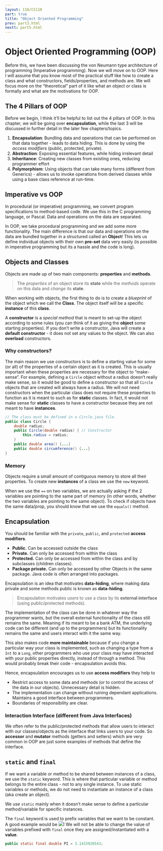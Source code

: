 ```yaml
---
layout: 118/CS118
part: true
title: "Object Oriented Programming"
prev: part3.html
nextt: part5.html
---
```


# Object Oriented Programming (OOP)

Before this, we have been discussing the von Neumann type architecture of programming (Imperative programming). Now we will move on to OOP. Here I will assume that you know most of the practical stuff like how to create a class and what constructors, fields/properties, and methods are. We will focus more on the “theoretical” part of it like what an object or class is formally and what are the motivations for OOP.

## The 4 Pillars of OOP

Before we begin, I think it’ll be helpful to list out the 4 pillars of OOP. In this chapter, we will be going over **encapsulation**, while the last 3 will be discussed in further detail in the later few chapters/topics.

1. **Encapsulation**: Bundling data and operations that can be performed on that data together - leads to data hiding. This is done by using the *access modifiers* (public, protected, private). 
2. **Abstraction**: Exposing essential features, while hiding irrelevant detail
3. **Inheritance**: Creating new classes from existing ones, reducing programmer effort
4. **Polymorphism**: Using objects that can take many forms (different from Generics) - allows us to invoke operations from derived classes while using a base class reference at run-time. 

## Imperative vs OOP

In procedural (or imperative) programming, we convert program specifications to method-based code. We use this in the C programming language, or Pascal. Data and operations on the data are separated.

In OOP, we take procedural programming and we add some more functionality. The main difference is that our data and operations on the data are bundled together in a structured called an **Object**! This lets us define individual objects with their own **pre-set** data very easily (is possible in imperative programming but its a hassle and the code is long).

## Objects and Classes

Objects are made up of two main components: **properties** and **methods**. 

> The *properties* of an object store its **state** while the *methods* operate on this data and *change* its **state**.

When working with objects, the first thing to do is to create a *blueprint* of the object which we call the **Class**. The object itself will be a specific **instance** of this **class**. 

A **constructor** is a *special method* that is meant to set-up the object according to some rules (you can think of it as giving the **object** some starting properties). If you don’t write a constructor, Java will create a **default constructor** - it does not set any values to the object. We can also **overload** constructors. 

### Why constructors?

The main reason we use constructors is to define a starting value for some (or all) of the properties of a certain object as it is created. This is usually important when these properties are necessary for the object to “make-sense”. For example, defining a `Circle` object without a radius doesn’t really make sense, so it would be good to define a constructor so that all `Circle` objects that are created will always have a radius. We will not need constructors when the particular class does not require these properties to function as it is meant to such as for **static** classes. In fact, it would not make sense for **static** classes to have a constructor because they are not meant to have **instances**.

```java
// The class must be defined in a Circle.java file.
public class Circle {
    double radius;
    public Circle(double radius) { // Constructor
        this.radius = radius;
    }
    public double area() {...}
    public double circumference() {...}
}
```

### Memory

Objects require a small amount of contiguous memory to store all their properties. To create new **instances** of a class we use the `new` keyword. 

When we use the `==` on two variables, we are actually asking if the 2 variables are pointing to the same part of memory (in other words, whether the two variables are pointing to the same object). To check if objects have the same data/prop, you should know that we use the `equals()` method. 

## Encapsulation

You should be familiar with the `private`, `public`, and `protected` **access modifiers**. 

- **Public.** Can be accessed outside the class
- **Private.** Can only be accessed from within the class
- **Protected.** Can only be accessed from within the class and by subclasses (children classes). 
- **Package private.** Can only be accessed by other Objects in the same package. Java code is often arranged into packages.

Encapsulation is an idea that motivates **data-hiding**, where making data private and some methods public is known as **data-hiding**. 

> Encapsulation motivates *users* to use a class by its **external interface** (using public/protected methods). 

The implementation of the class can be done in whatever way the programmer wants, but the overall external functionality of the class still remains the same. Meaning if its meant to be a bank ATM, the underlying code can be different (and up to the programmers) but its functionality remains the same and users interact with it the same way. 

This also makes code **more maintainable** because if you change a particular way your class is implemented, such as changing a type from a `Int` to a `Long`, other programmers who use your class may have interacted with your public properties directly, instead of through a method. This would probably break their code - encapsulation avoids this. 

Hence, encapsulation encourages us to use **access modifiers** they help to

- Restrict access to some data and methods (or to control the access of the data in our objects). Unnecessary detail is hidden.
- The implementation can change without ruining dependant applications. Maintains a good interface between programmers.
- Boundaries of responsibility are clear.

### Interaction Interface (different from Java Interfaces)

We often refer to the public/protected methods that allow users to interact with our classes/objects as the interface that links users to your code. So **accessor** and **mutator** methods (getters and setters) which are very common in OOP are just some examples of methods that define the interface.

## `static` and `final`

If we want a variable or method to be shared between instances of a class, we use the `static` keyword. This is where that particular variable or method belongs to the entire class - not to any single instance. To use static variables or methods, we do not need to instantiate an instance of a class (aka create an object).

We use `static` mainly when it doesn’t make sense to define a particular method/variable for specific instances.

The `final` keyword is used to prefix variables that we want to be constant. A good example would be <img src="https://render.githubusercontent.com/render/math?math=\pi&mode=inline">! We will not be able to change the value of variables prefixed with `final` once they are assigned/instantiated with a **value**.

```java
public static final double PI = 3.1415926543;
```

